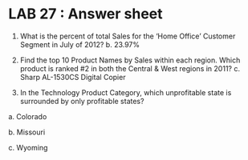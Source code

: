 # LAB 27 : Answer sheet 


1. What is the percent of total Sales for the ‘Home Office’ Customer Segment in July of 2012?
b. 23.97%

2. Find the top 10 Product Names by Sales within each region. Which product is ranked #2 in both the Central & West regions in 2011?
c. Sharp AL-1530CS Digital Copier

3.  In the Technology Product Category, which unprofitable state is surrounded by only profitable states?

a. Colorado

b. Missouri

c. Wyoming
